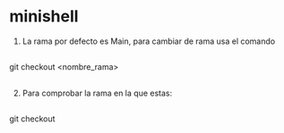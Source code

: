 # minishell

1. La rama por defecto es Main, para cambiar de rama usa el comando

##
git checkout <nombre_rama>
##

2. Para comprobar la rama en la que estas:

##
git checkout
##